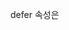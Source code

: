 defer 속성은 <script> 요소와 함께 사용되는데, 이것은 스크립트 파일이 HTML 문서를 파싱하는 동안 실행을 지연시키는 역할을 합니다. 이것은 일반적으로 페이지의 성능을 개선하고 스크립트의 실행 순서를 관리하는 데 유용합니다.

defer 속성을 사용하면 스크립트가 다음과 같이 동작합니다:

브라우저는 HTML 문서를 파싱하면서 defer 속성이 있는 스크립트를 만나면 해당 스크립트 다운로드를 시작합니다.
파싱이 완료되면, 스크립트를 실행하기 위해 문서의 DOM 구조가 준비될 때까지 대기합니다. 이것은 DOMContentLoaded 이벤트가 발생하기 전까지 기다리는 것을 의미합니다.
문서의 DOM 구조가 준비되면, 스크립트가 순서대로 실행됩니다. 여러 개의 defer 스크립트가 있는 경우, 그들은 원래 문서의 순서대로 실행됩니다.
이것은 스크립트가 페이지의 렌더링을 차단하지 않으면서도 스크립트의 실행을 보장하는 방법으로 사용됩니다. 이러한 이점 때문에 주로 웹 페이지의 성능을 향상시키고 사용자 경험을 개선하기 위해 스크립트를 사용할 때 defer를 활용합니다.
